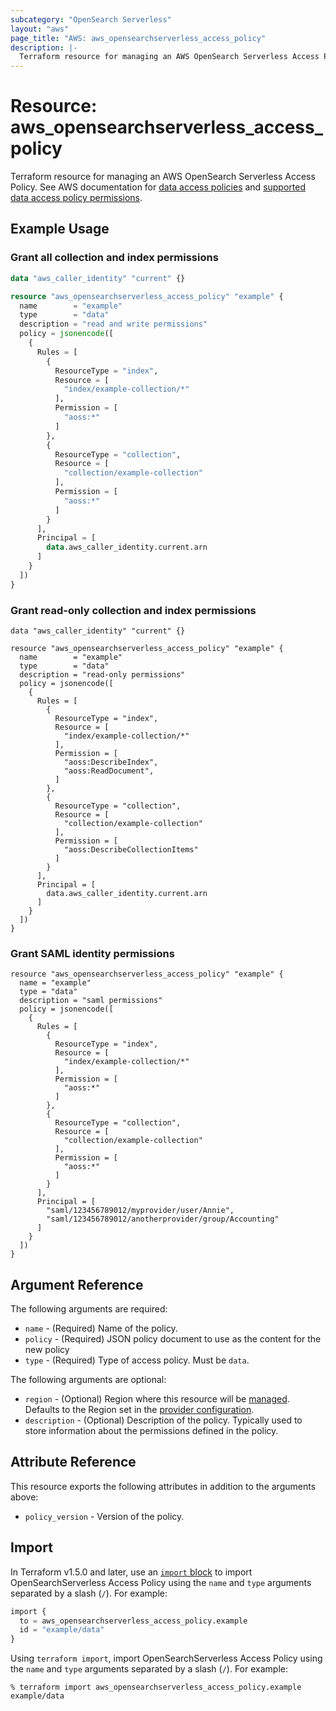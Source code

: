 ```yaml
---
subcategory: "OpenSearch Serverless"
layout: "aws"
page_title: "AWS: aws_opensearchserverless_access_policy"
description: |-
  Terraform resource for managing an AWS OpenSearch Serverless Access Policy.
---
```


# Resource: aws_opensearchserverless_access_policy

Terraform resource for managing an AWS OpenSearch Serverless Access Policy. See AWS documentation for [data access policies](https://docs.aws.amazon.com/opensearch-service/latest/developerguide/serverless-data-access.html) and [supported data access policy permissions](https://docs.aws.amazon.com/opensearch-service/latest/developerguide/serverless-data-access.html#serverless-data-supported-permissions).

## Example Usage

### Grant all collection and index permissions

```terraform
data "aws_caller_identity" "current" {}

resource "aws_opensearchserverless_access_policy" "example" {
  name        = "example"
  type        = "data"
  description = "read and write permissions"
  policy = jsonencode([
    {
      Rules = [
        {
          ResourceType = "index",
          Resource = [
            "index/example-collection/*"
          ],
          Permission = [
            "aoss:*"
          ]
        },
        {
          ResourceType = "collection",
          Resource = [
            "collection/example-collection"
          ],
          Permission = [
            "aoss:*"
          ]
        }
      ],
      Principal = [
        data.aws_caller_identity.current.arn
      ]
    }
  ])
}
```

### Grant read-only collection and index permissions

```
data "aws_caller_identity" "current" {}

resource "aws_opensearchserverless_access_policy" "example" {
  name        = "example"
  type        = "data"
  description = "read-only permissions"
  policy = jsonencode([
    {
      Rules = [
        {
          ResourceType = "index",
          Resource = [
            "index/example-collection/*"
          ],
          Permission = [
            "aoss:DescribeIndex",
            "aoss:ReadDocument",
          ]
        },
        {
          ResourceType = "collection",
          Resource = [
            "collection/example-collection"
          ],
          Permission = [
            "aoss:DescribeCollectionItems"
          ]
        }
      ],
      Principal = [
        data.aws_caller_identity.current.arn
      ]
    }
  ])
}
```

### Grant SAML identity permissions

```
resource "aws_opensearchserverless_access_policy" "example" {
  name = "example"
  type = "data"
  description = "saml permissions"
  policy = jsonencode([
    {
      Rules = [
        {
          ResourceType = "index",
          Resource = [
            "index/example-collection/*"
          ],
          Permission = [
            "aoss:*"
          ]
        },
        {
          ResourceType = "collection",
          Resource = [
            "collection/example-collection"
          ],
          Permission = [
            "aoss:*"
          ]
        }
      ],
      Principal = [
        "saml/123456789012/myprovider/user/Annie",
        "saml/123456789012/anotherprovider/group/Accounting"
      ]
    }
  ])
}
```

## Argument Reference

The following arguments are required:

* `name` - (Required) Name of the policy.
* `policy` - (Required) JSON policy document to use as the content for the new policy
* `type` - (Required) Type of access policy. Must be `data`.

The following arguments are optional:

* `region` - (Optional) Region where this resource will be [managed](https://docs.aws.amazon.com/general/latest/gr/rande.html#regional-endpoints). Defaults to the Region set in the [provider configuration](https://registry.terraform.io/providers/hashicorp/aws/latest/docs#aws-configuration-reference).
* `description` - (Optional) Description of the policy. Typically used to store information about the permissions defined in the policy.

## Attribute Reference

This resource exports the following attributes in addition to the arguments above:

* `policy_version` - Version of the policy.

## Import

In Terraform v1.5.0 and later, use an [`import` block](https://developer.hashicorp.com/terraform/language/import) to import OpenSearchServerless Access Policy using the `name` and `type` arguments separated by a slash (`/`). For example:

```terraform
import {
  to = aws_opensearchserverless_access_policy.example
  id = "example/data"
}
```

Using `terraform import`, import OpenSearchServerless Access Policy using the `name` and `type` arguments separated by a slash (`/`). For example:

```console
% terraform import aws_opensearchserverless_access_policy.example example/data
```
